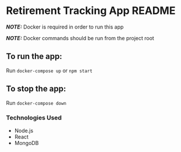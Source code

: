 # Retirement Tracking App README

**_NOTE:_** Docker is required in order to run this app

**_NOTE:_** Docker commands should be run from the project root

## To run the app:
Run `docker-compose up` or `npm start`

## To stop the app:
Run `docker-compose down`

### Technologies Used
* Node.js
* React
* MongoDB
